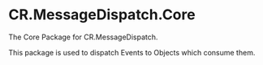 # CR.MessageDispatch.Core
The Core Package for CR.MessageDispatch.

This package is used to dispatch Events to Objects which consume them.